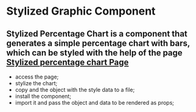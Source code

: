 # Stylized Graphic Component

## Stylized Percentage Chart is a component that generates a simple percentage chart with bars, which can be styled with the help of the page <a href="https://stylized-graphic-component-page-jlve.vercel.app/">Stylized percentage chart Page</a>

- access the page;
- stylize the chart;
- copy and the object with the style data to a file;
- install the component;
- import it and pass the object and data to be rendered as props;
